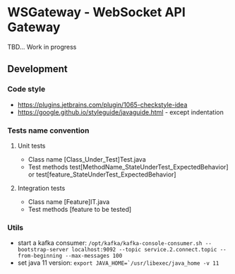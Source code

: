 # WSGateway - WebSocket API Gateway
TBD... Work in progress

## Development

### Code style

- https://plugins.jetbrains.com/plugin/1065-checkstyle-idea
- https://google.github.io/styleguide/javaguide.html - except indentation

### Tests name convention
1. Unit tests
    - Class name [Class_Under_Test]Test.java
    - Test methods test[MethodName_StateUnderTest_ExpectedBehavior] or test[feature_StateUnderTest_ExpectedBehavior]

2. Integration tests
    - Class name [Feature]IT.java
    - Test methods [feature to be tested]
    
### Utils
    
  - start a kafka consumer: ```/opt/kafka/kafka-console-consumer.sh --bootstrap-server localhost:9092 --topic service.2.connect.topic --from-beginning --max-messages 100```
  - set java 11 version: ```export JAVA_HOME=`/usr/libexec/java_home -v 11``` 